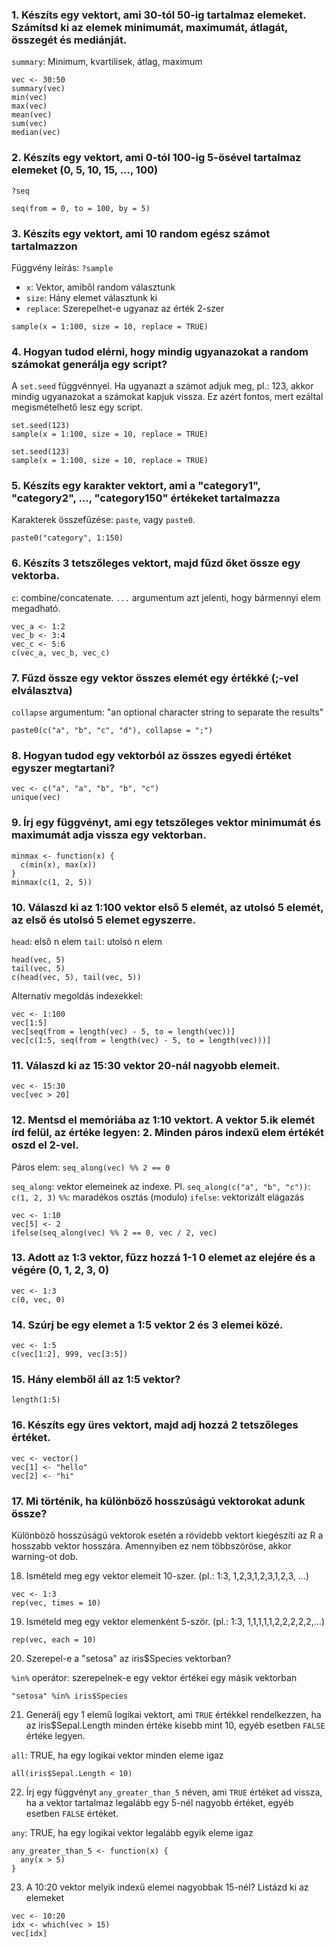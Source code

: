 ### 1. Készíts egy vektort, ami 30-tól 50-ig tartalmaz elemeket. Számítsd ki az elemek minimumát, maximumát, átlagát, összegét és mediánját.

`summary`: Minimum, kvartilisek, átlag, maximum

```{r}
vec <- 30:50
summary(vec)
min(vec)
max(vec)
mean(vec)
sum(vec)
median(vec)
```

### 2. Készíts egy vektort, ami 0-tól 100-ig 5-ösével tartalmaz elemeket (0, 5, 10, 15, ..., 100)

`?seq`

```{r}
seq(from = 0, to = 100, by = 5)
```

### 3. Készíts egy vektort, ami 10 random egész számot tartalmazzon

Függvény leírás: `?sample`

- `x`: Vektor, amiből random választunk
- `size`: Hány elemet választunk ki
- `replace`: Szerepelhet-e ugyanaz az érték 2-szer

```{r}
sample(x = 1:100, size = 10, replace = TRUE)
```

### 4. Hogyan tudod elérni, hogy mindig ugyanazokat a random számokat generálja egy script?

A `set.seed` függvénnyel. Ha ugyanazt a számot adjuk meg, pl.: 123, akkor mindig ugyanazokat a számokat kapjuk vissza. Ez azért fontos, mert ezáltal megismételhető lesz egy script.

```{r}
set.seed(123)
sample(x = 1:100, size = 10, replace = TRUE)

set.seed(123)
sample(x = 1:100, size = 10, replace = TRUE)
```

### 5. Készíts egy karakter vektort, ami a "category1", "category2", ..., "category150" értékeket tartalmazza

Karakterek összefűzése: `paste`, vagy `paste0`.

```{r}
paste0("category", 1:150)
```

### 6. Készíts 3 tetszőleges vektort, majd fűzd őket össze egy vektorba.

`c`: combine/concatenate. `...` argumentum azt jelenti, hogy bármennyi elem megadható.

```{r}
vec_a <- 1:2
vec_b <- 3:4
vec_c <- 5:6
c(vec_a, vec_b, vec_c)

```

### 7. Fűzd össze egy vektor összes elemét egy értékké (;-vel elválasztva)

`collapse` argumentum: "an optional character string to separate the results"

```{r}
paste0(c("a", "b", "c", "d"), collapse = ";")
```

### 8. Hogyan tudod egy vektorból az összes egyedi értéket egyszer megtartani?

```{r}
vec <- c("a", "a", "b", "b", "c")
unique(vec)

```

### 9. Írj egy függvényt, ami egy tetszőleges vektor minimumát és maximumát adja vissza egy vektorban.

```{r}
minmax <- function(x) {
  c(min(x), max(x))
}
minmax(c(1, 2, 5))
```


### 10. Válaszd ki az 1:100 vektor első 5 elemét, az utolsó 5 elemét, az első és utolsó 5 elemet egyszerre.

`head`: első n elem
`tail`: utolsó n elem

```{r}
head(vec, 5)
tail(vec, 5)
c(head(vec, 5), tail(vec, 5))
```

Alternatív megoldás indexekkel:

```{r}
vec <- 1:100
vec[1:5]
vec[seq(from = length(vec) - 5, to = length(vec))]
vec[c(1:5, seq(from = length(vec) - 5, to = length(vec)))]
```

### 11. Válaszd ki az 15:30 vektor 20-nál nagyobb elemeit.
```{r}
vec <- 15:30
vec[vec > 20]
```

### 12. Mentsd el memóriába az 1:10 vektort. A vektor 5.ik elemét írd felül, az értéke legyen: 2. Minden páros indexű elem értékét oszd el 2-vel.

Páros elem: `seq_along(vec) %% 2 == 0`

`seq_along`: vektor elemeinek az indexe. Pl. `seq_along(c("a", "b", "c"))`: `c(1, 2, 3)`
`%%`: maradékos osztás (modulo)
`ifelse`: vektorizált elágazás

```{r}
vec <- 1:10
vec[5] <- 2
ifelse(seq_along(vec) %% 2 == 0, vec / 2, vec)
```

### 13. Adott az 1:3 vektor, fűzz hozzá 1-1 0 elemet az elejére és a végére (0, 1, 2, 3, 0)
```{r}
vec <- 1:3
c(0, vec, 0)
```

### 14. Szúrj be egy elemet a 1:5 vektor 2 és 3 elemei közé.
```{r}
vec <- 1:5
c(vec[1:2], 999, vec[3:5])
```


### 15. Hány elemből áll az 1:5 vektor?
```{r}
length(1:5)
```

### 16. Készíts egy üres vektort, majd adj hozzá 2 tetszőleges értéket.
```{r}
vec <- vector()
vec[1] <- "hello"
vec[2] <- "hi"
```

### 17. Mi történik, ha különböző hosszúságú vektorokat adunk össze?

Különböző hosszúságú vektorok esetén a rövidebb vektort kiegészíti az R a hosszabb vektor hosszára. Amennyiben ez nem többszöröse, akkor warning-ot dob.

18. Ismételd meg egy vektor elemeit 10-szer. (pl.: 1:3, 1,2,3,1,2,3,1,2,3, ...)

```{r}
vec <- 1:3
rep(vec, times = 10)
```

19. Ismételd meg egy vektor elemenként 5-ször. (pl.: 1:3, 1,1,1,1,1,2,2,2,2,2,...)

```{r}
rep(vec, each = 10)
```


20. Szerepel-e a "setosa" az iris$Species vektorban?

`%in%` operátor: szerepelnek-e egy vektor értékei egy másik vektorban

```{r}
"setosa" %in% iris$Species
```

21. Generálj egy 1 elemű logikai vektort, ami `TRUE` értékkel rendelkezzen, ha az iris$Sepal.Length minden értéke kisebb mint 10, 
egyéb esetben `FALSE` értéke legyen.

`all`: TRUE, ha egy logikai vektor minden eleme igaz

```{r}
all(iris$Sepal.Length < 10)
```

22. Írj egy függvényt `any_greater_than_5` néven, ami `TRUE` értéket ad vissza, ha a vektor tartalmaz legalább egy 5-nél nagyobb értéket, 
egyéb esetben `FALSE` értéket.

`any`: TRUE, ha egy logikai vektor legalább egyik eleme igaz

```{r}
any_greater_than_5 <- function(x) {
  any(x > 5)
}
```

23. A 10:20 vektor melyik indexű elemei nagyobbak 15-nél? Listázd ki az elemeket


```{r}
vec <- 10:20
idx <- which(vec > 15)
vec[idx]
```
